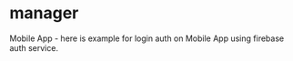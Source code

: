 # manager

Mobile App - here is example for login auth on Mobile App using firebase auth service. 

